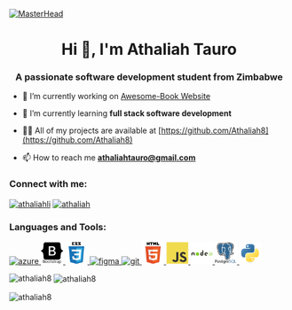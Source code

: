 [![MasterHead](https://www.kilburnstrode.com/KilburnStrode/media/KilburnStrodeMediaLibrary/Knowledge/Banner.png?ext=.png)](https://Athaliah8.io)


<h1 align="center">Hi 👋, I'm Athaliah Tauro</h1>
<h3 align="center">A passionate software development student from Zimbabwe</h3>
<img align="right"  width="400" src="https://media.tenor.com/S59bPkT0pqcAAAAC/programming.gif" alt="">


- 🔭 I’m currently working on [Awesome-Book Website](https://github.com/SabiMantock/awesome-books)

- 🌱 I’m currently learning **full stack software development**

- 👨‍💻 All of my projects are available at [https://github.com/Athaliah8](https://github.com/Athaliah8)

- 📫 How to reach me **athaliahtauro@gmail.com**

<h3 align="left">Connect with me:</h3>
<p align="left">
<a href="https://twitter.com/athaliahli" target="blank"><img align="center" src="https://raw.githubusercontent.com/rahuldkjain/github-profile-readme-generator/master/src/images/icons/Social/twitter.svg" alt="athaliahli" height="30" width="40" /></a>
<a href="https://linkedin.com/in/athaliah" target="blank"><img align="center" src="https://raw.githubusercontent.com/rahuldkjain/github-profile-readme-generator/master/src/images/icons/Social/linked-in-alt.svg" alt="athaliah" height="30" width="40" /></a>
</p>

<h3 align="left">Languages and Tools:</h3>
<p align="left"> <a href="https://azure.microsoft.com/en-in/" target="_blank" rel="noreferrer"> <img src="https://www.vectorlogo.zone/logos/microsoft_azure/microsoft_azure-icon.svg" alt="azure" width="40" height="40"/> </a> <a href="https://getbootstrap.com" target="_blank" rel="noreferrer"> <img src="https://raw.githubusercontent.com/devicons/devicon/master/icons/bootstrap/bootstrap-plain-wordmark.svg" alt="bootstrap" width="40" height="40"/> </a> <a href="https://www.w3schools.com/css/" target="_blank" rel="noreferrer"> <img src="https://raw.githubusercontent.com/devicons/devicon/master/icons/css3/css3-original-wordmark.svg" alt="css3" width="40" height="40"/> </a> <a href="https://www.figma.com/" target="_blank" rel="noreferrer"> <img src="https://www.vectorlogo.zone/logos/figma/figma-icon.svg" alt="figma" width="40" height="40"/> </a> <a href="https://git-scm.com/" target="_blank" rel="noreferrer"> <img src="https://www.vectorlogo.zone/logos/git-scm/git-scm-icon.svg" alt="git" width="40" height="40"/> </a> <a href="https://www.w3.org/html/" target="_blank" rel="noreferrer"> <img src="https://raw.githubusercontent.com/devicons/devicon/master/icons/html5/html5-original-wordmark.svg" alt="html5" width="40" height="40"/> </a> <a href="https://developer.mozilla.org/en-US/docs/Web/JavaScript" target="_blank" rel="noreferrer"> <img src="https://raw.githubusercontent.com/devicons/devicon/master/icons/javascript/javascript-original.svg" alt="javascript" width="40" height="40"/> </a> <a href="https://nodejs.org" target="_blank" rel="noreferrer"> <img src="https://raw.githubusercontent.com/devicons/devicon/master/icons/nodejs/nodejs-original-wordmark.svg" alt="nodejs" width="40" height="40"/> </a> <a href="https://www.postgresql.org" target="_blank" rel="noreferrer"> <img src="https://raw.githubusercontent.com/devicons/devicon/master/icons/postgresql/postgresql-original-wordmark.svg" alt="postgresql" width="40" height="40"/> </a> <a href="https://www.python.org" target="_blank" rel="noreferrer"> <img src="https://raw.githubusercontent.com/devicons/devicon/master/icons/python/python-original.svg" alt="python" width="40" height="40"/> </a> </p>

<p><img align="left" src="https://github-readme-stats.vercel.app/api/top-langs?username=athaliah8&show_icons=true&locale=en&layout=compact" alt="athaliah8" /></p>

<p>&nbsp;<img align="center" src="https://github-readme-stats.vercel.app/api?username=athaliah8&show_icons=true&locale=en" alt="athaliah8" /></p>

<p><img align="center" src="https://github-readme-streak-stats.herokuapp.com/?user=athaliah8&" alt="athaliah8" /></p>
